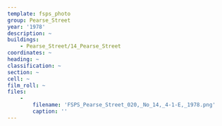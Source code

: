 ```yaml
---
template: fsps_photo
group: Pearse_Street
year: '1978'
description: ~
buildings:
    - Pearse_Street/14_Pearse_Street
coordinates: ~
heading: ~
classification: ~
section: ~
cell: ~
film_roll: ~
files:
    -
        filename: 'FSPS_Pearse_Street_020,_No_14,_4-1-E,_1978.png'
        caption: ''
---
```

